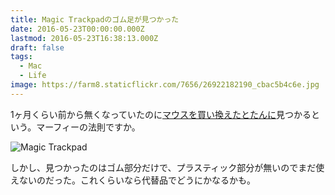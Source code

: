 ```yaml
---
title: Magic Trackpadのゴム足が見つかった
date: 2016-05-23T00:00:00.000Z
lastmod: 2016-05-23T16:38:13.000Z
draft: false
tags:
  - Mac
  - Life
image: https://farm8.staticflickr.com/7656/26922182190_cbac5b4c6e.jpg
---
```


1ヶ月くらい前から無くなっていたのに[マウスを買い換えたとたんに](/posts/20160520/p01)見つかるという。マーフィーの法則ですか。

![Magic Trackpad](@/assets/flickr/26922182190.jpg "Magic Trackpad")

しかし、見つかったのはゴム部分だけで、プラスティック部分が無いのでまだ使えないのだった。これくらいなら代替品でどうにかなるかも。
